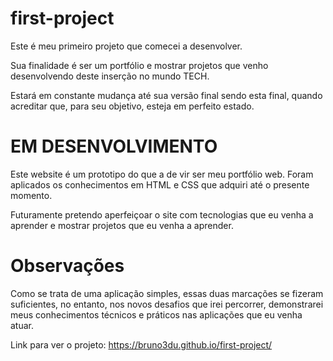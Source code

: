 # first-project

Este é meu primeiro projeto que comecei a desenvolver.

Sua finalidade é ser um portfólio e mostrar projetos que venho desenvolvendo deste inserção no mundo TECH.

Estará em constante mudança até sua versão final sendo esta final, quando acreditar que, para seu objetivo, esteja em perfeito estado.


# EM DESENVOLVIMENTO

Este website é um prototipo do que a de vir ser meu portfólio web.
Foram aplicados os conhecimentos em HTML e CSS que adquiri até o presente momento.

Futuramente pretendo aperfeiçoar o site com tecnologias que eu venha a aprender e mostrar projetos que eu venha a aprender.

# Observações

Como se trata de uma aplicação simples, essas duas marcações se fizeram suficientes, no entanto, nos novos desafios que irei percorrer, demonstrarei meus conhecimentos técnicos e práticos nas aplicações que eu venha atuar.



Link para ver o projeto: https://bruno3du.github.io/first-project/

